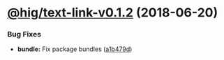 <a name="@hig/text-link-v0.1.2"></a>
# [@hig/text-link-v0.1.2](https://github.com/Autodesk/hig/compare/@hig/text-link@0.1.1...@hig/text-link@0.1.2) (2018-06-20)


### Bug Fixes

* **bundle:** Fix package bundles ([a1b479d](https://github.com/Autodesk/hig/commit/a1b479d))
